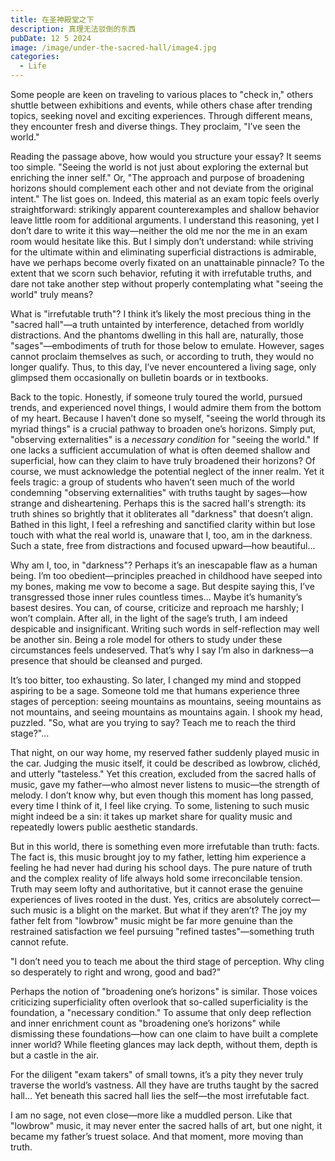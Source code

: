 ```yaml
---
title: 在圣神殿堂之下
description: 真理无法驳倒的东西
pubDate: 12 5 2024
image: /image/under-the-sacred-hall/image4.jpg
categories:
  - Life
---
```


Some people are keen on traveling to various places to "check in," others shuttle between exhibitions and events, while others chase after trending topics, seeking novel and exciting experiences. Through different means, they encounter fresh and diverse things. They proclaim, "I’ve seen the world."

Reading the passage above, how would you structure your essay? It seems too simple. "Seeing the world is not just about exploring the external but enriching the inner self." Or, "The approach and purpose of broadening horizons should complement each other and not deviate from the original intent." The list goes on. Indeed, this material as an exam topic feels overly straightforward: strikingly apparent counterexamples and shallow behavior leave little room for additional arguments. I understand this reasoning, yet I don’t dare to write it this way—neither the old me nor the me in an exam room would hesitate like this. But I simply don’t understand: while striving for the ultimate within and eliminating superficial distractions is admirable, have we perhaps become overly fixated on an unattainable pinnacle? To the extent that we scorn such behavior, refuting it with irrefutable truths, and dare not take another step without properly contemplating what "seeing the world" truly means?

What is "irrefutable truth"? I think it’s likely the most precious thing in the "sacred hall"—a truth untainted by interference, detached from worldly distractions. And the phantoms dwelling in this hall are, naturally, those "sages"—embodiments of truth for those below to emulate. However, sages cannot proclaim themselves as such, or according to truth, they would no longer qualify. Thus, to this day, I’ve never encountered a living sage, only glimpsed them occasionally on bulletin boards or in textbooks.

Back to the topic. Honestly, if someone truly toured the world, pursued trends, and experienced novel things, I would admire them from the bottom of my heart. Because I haven’t done so myself, "seeing the world through its myriad things" is a crucial pathway to broaden one’s horizons. Simply put, "observing externalities" is a _necessary condition_ for "seeing the world." If one lacks a sufficient accumulation of what is often deemed shallow and superficial, how can they claim to have truly broadened their horizons? Of course, we must acknowledge the potential neglect of the inner realm. Yet it feels tragic: a group of students who haven’t seen much of the world condemning "observing externalities" with truths taught by sages—how strange and disheartening. Perhaps this is the sacred hall's strength: its truth shines so brightly that it obliterates all "darkness" that doesn’t align. Bathed in this light, I feel a refreshing and sanctified clarity within but lose touch with what the real world is, unaware that I, too, am in the darkness. Such a state, free from distractions and focused upward—how beautiful...

Why am I, too, in "darkness"? Perhaps it’s an inescapable flaw as a human being. I’m too obedient—principles preached in childhood have seeped into my bones, making me vow to become a sage. But despite saying this, I’ve transgressed those inner rules countless times... Maybe it’s humanity’s basest desires. You can, of course, criticize and reproach me harshly; I won’t complain. After all, in the light of the sage’s truth, I am indeed despicable and insignificant. Writing such words in self-reflection may well be another sin. Being a role model for others to study under these circumstances feels undeserved. That’s why I say I’m also in darkness—a presence that should be cleansed and purged.

It’s too bitter, too exhausting. So later, I changed my mind and stopped aspiring to be a sage. Someone told me that humans experience three stages of perception: seeing mountains as mountains, seeing mountains as not mountains, and seeing mountains as mountains again. I shook my head, puzzled. "So, what are you trying to say? Teach me to reach the third stage?"...

That night, on our way home, my reserved father suddenly played music in the car. Judging the music itself, it could be described as lowbrow, clichéd, and utterly "tasteless." Yet this creation, excluded from the sacred halls of music, gave my father—who almost never listens to music—the strength of melody. I don’t know why, but even though this moment has long passed, every time I think of it, I feel like crying. To some, listening to such music might indeed be a sin: it takes up market share for quality music and repeatedly lowers public aesthetic standards.

But in this world, there is something even more irrefutable than truth: facts. The fact is, this music brought joy to my father, letting him experience a feeling he had never had during his school days. The pure nature of truth and the complex reality of life always hold some irreconcilable tension. Truth may seem lofty and authoritative, but it cannot erase the genuine experiences of lives rooted in the dust. Yes, critics are absolutely correct—such music is a blight on the market. But what if they aren’t? The joy my father felt from "lowbrow" music might be far more genuine than the restrained satisfaction we feel pursuing "refined tastes"—something truth cannot refute.

"I don’t need you to teach me about the third stage of perception. Why cling so desperately to right and wrong, good and bad?"

Perhaps the notion of "broadening one’s horizons" is similar. Those voices criticizing superficiality often overlook that so-called superficiality is the foundation, a "necessary condition." To assume that only deep reflection and inner enrichment count as "broadening one’s horizons" while dismissing these foundations—how can one claim to have built a complete inner world? While fleeting glances may lack depth, without them, depth is but a castle in the air.

For the diligent "exam takers" of small towns, it’s a pity they never truly traverse the world’s vastness. All they have are truths taught by the sacred hall... Yet beneath this sacred hall lies the self—the most irrefutable fact.

I am no sage, not even close—more like a muddled person. Like that "lowbrow" music, it may never enter the sacred halls of art, but one night, it became my father’s truest solace. And that moment, more moving than truth.

